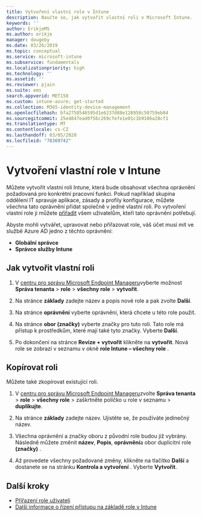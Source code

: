 ```yaml
---
title: Vytvoření vlastní role v Intune
description: Naučte se, jak vytvořit vlastní roli v Microsoft Intune.
keywords: ''
author: ErikjeMS
ms.author: erikje
manager: dougeby
ms.date: 03/26/2019
ms.topic: conceptual
ms.service: microsoft-intune
ms.subservice: fundamentals
ms.localizationpriority: high
ms.technology: ''
ms.assetid: ''
ms.reviewer: pjain
ms.suite: ems
search.appverid: MET150
ms.custom: intune-azure; get-started
ms.collection: M365-identity-device-management
ms.openlocfilehash: bfa2758546595d1e6237d88e128958c50759eb04
ms.sourcegitcommit: 25e4847ead0f56c269cfefe1e01c1b9106a28cf1
ms.translationtype: MT
ms.contentlocale: cs-CZ
ms.lasthandoff: 03/05/2020
ms.locfileid: "78369742"
---
```

# <a name="create-a-custom-role-in-intune"></a>Vytvoření vlastní role v Intune

Můžete vytvořit vlastní roli Intune, která bude obsahovat všechna oprávnění požadovaná pro konkrétní pracovní funkci. Pokud například skupina oddělení IT spravuje aplikace, zásady a profily konfigurace, můžete všechna tato oprávnění přidat společně v jedné vlastní roli. Po vytvoření vlastní role ji můžete [přiřadit](assign-role.md) všem uživatelům, kteří tato oprávnění potřebují.

Abyste mohli vytvářet, upravovat nebo přiřazovat role, váš účet musí mít ve službě Azure AD jedno z těchto oprávnění:
- **Globální správce**
- **Správce služby Intune**

## <a name="to-create-a-custom-role"></a>Jak vytvořit vlastní roli

1. V [centru pro správu Microsoft Endpoint Manageru](https://go.microsoft.com/fwlink/?linkid=2109431)vyberte možnost **Správa tenanta** > **role** > **všechny role** > **vytvořit**.

2. Na stránce **základy** zadejte název a popis nové role a pak zvolte **Další**.

3. Na stránce **oprávnění** vyberte oprávnění, která chcete u této role použít.

4. Na stránce **obor (značky)** vyberte značky pro tuto roli. Tato role má přístup k prostředkům, které mají také tyto značky. Vyberte **Další**.

5. Po dokončení na stránce **Revize + vytvořit** klikněte na **vytvořit**. Nová role se zobrazí v seznamu v okně **role Intune – všechny role** .

## <a name="copy-a-role"></a>Kopírovat roli

Můžete také zkopírovat existující roli.

1. V [centru pro správu Microsoft Endpoint Manageru](https://go.microsoft.com/fwlink/?linkid=2109431)zvolte **Správa tenanta** > **role** > **všechny role** > zaškrtněte políčko u role v seznamu > **duplikujte**.

2. Na stránce **základy** zadejte název. Ujistěte se, že používáte jedinečný název.

3. Všechna oprávnění a značky oboru z původní role budou již vybrány. Následně můžete změnit **název**, **Popis**, **oprávnění**a obor duplicitní role **(značky)** .

4. Až provedete všechny požadované změny, klikněte na tlačítko **Další** a dostanete se na stránku **Kontrola a vytvoření** . Vyberte **Vytvořit**. 

## <a name="next-steps"></a>Další kroky
- [Přiřazení role uživateli](assign-role.md)
- [Další informace o řízení přístupu na základě role v Intune](role-based-access-control.md)


